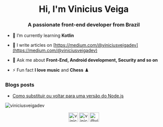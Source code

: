 <h1 align="center">Hi, I'm Vinicius Veiga</h1>
<h3 align="center">A passionate front-end developer from Brazil</h3>

- 🌱 I’m currently learning **Kotlin**

- 📝 I write articles on [https://medium.com/@viniciusveigadev](https://medium.com/@viniciusveigadev)

- 💬 Ask me about **Front-End, Android development, Security and so on**

- ⚡ Fun fact **I love music** and **Chess** ♟️

### Blogs posts
<!-- BLOG-POST-LIST:START -->
- [Como substituir ou voltar para uma versão do Node.js](https://medium.com/@viniciusveigadev/como-substituir-ou-voltar-para-uma-vers%C3%A3o-do-node-js-f2aa40591036?source=rss-b4da53b46f13------2)
<!-- BLOG-POST-LIST:END -->

<img align="center" src="https://github-readme-stats.vercel.app/api/top-langs/?username=viniciusveigadev&layout=compact&hide=html" alt="viniciusveigadev" />

<p align="center">
<a href="https://codepen.io/viniciusveigadev" target="blank"><img align="center" src="https://cdn.jsdelivr.net/npm/simple-icons@3.0.1/icons/codepen.svg" alt="viniciusveigadev" height="30" width="30" /></a>
<a href="https://stackoverflow.com/users/viniciusveigadev" target="blank"><img align="center" src="https://cdn.jsdelivr.net/npm/simple-icons@3.0.1/icons/stackoverflow.svg" alt="viniciusveigadev" height="30" width="30" /></a>
<a href="https://medium.com/@viniciusveigadev" target="blank"><img align="center" src="https://cdn.jsdelivr.net/npm/simple-icons@3.0.1/icons/medium.svg" alt="@viniciusveigadev" height="30" width="30" /></a>
</p>
